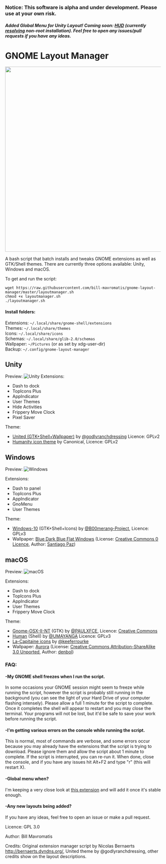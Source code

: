 ### Notice: This software is alpha and under development. Please use at your own risk.

##### Added Global Menu for Unity Layout! Coming soon: [HUD](https://github.com/p-e-w/plotinus) (currently [resolving](https://github.com/p-e-w/plotinus/issues/25) non-root installation). Feel free to open any issues/pull requests if you have any ideas.

# GNOME Layout Manager
<img src="http://i.imgur.com/i5fR098.png" width="600" align="middle">

A bash script that batch installs and tweaks GNOME extensions as well as GTK/Shell themes. There are currently three options available: Unity, Windows and macOS.

To get and run the script:
```
wget https://raw.githubusercontent.com/bill-mavromatis/gnome-layout-manager/master/layoutmanager.sh
chmod +x layoutmanager.sh
./layoutmanager.sh
```
#### Install folders:
Extensions: ```~/.local/share/gnome-shell/extensions```   
Themes: ```~/.local/share/themes```  
Icons: ```~/.local/share/icons```  
Schemas: ```~/.local/share/glib-2.0/schemas```  
Wallpaper: ```~/Pictures``` (or as set by xdg-user-dir)  
Backup: ```~/.config/gnome-layout-manager```  

## Unity

Preview: 
![Unity](http://i.imgur.com/He66ZsK.png)
Extensions:
- Dash to dock
- TopIcons Plus
- AppIndicator
- User Themes
- Hide Activities
- Frippery Move Clock
- Pixel Saver

Theme:
- [United (GTK+Shell+Wallpaper)](https://www.gnome-look.org/p/1174889) by [@godlyranchdressing](https://github.com/godlyranchdressing) Licence: GPLv2
- [Humanity icon theme](https://launchpad.net/humanity) by Canonical, Licence: GPLv2

## Windows

Preview: 
![Windows](http://i.imgur.com/c4EY20U.png)

Extensions:
- Dash to panel
- TopIcons Plus
- AppIndicator
- GnoMenu
- User Themes

Theme:
- [Windows-10](https://github.com/B00merang-Project/Windows-10) (GTK+Shell+Icons) by [@B00merang-Project](https://github.com/B00merang-Project), Licence: GPLv3
- Wallpaper: [Blue Dark Blue Flat Windows](https://www.pexels.com/photo/blue-dark-blue-flat-windows-337685/) (License: [Creative Commons 0 Licence](https://creativecommons.org/publicdomain/zero/1.0/), Author: [Santiago Paz](https://www.pexels.com/u/santiago-paz-109124/)) 

## macOS

Preview: 
![macOS](http://i.imgur.com/aYAfZxQ.png)

Extensions:
- Dash to dock
- TopIcons Plus
- AppIndicator
- User Themes
- Frippery Move Clock

Theme:
- [Gnome-OSX-II-NT](https://www.gnome-look.org/p/1171688/) (GTK) by [@PAULXFCE](https://www.gnome-look.org/member/455718/), Licence: [Creative Commons](https://creativecommons.org/licenses/by-sa/3.0/) 
- [Human](https://www.gnome-look.org/p/1171095/) (Shell) by [@UMAYANGA](https://www.gnome-look.org/member/434822/) Licence: GPLv3
- [La-Capitaine icons](https://github.com/keeferrourke/la-capitaine-icon-theme) by [@keeferrourke](https://github.com/keeferrourke)
- Wallpaper: [Aurora](http://www.panoramio.com/photo/9384842) (License: [Creative Commons Attribution-ShareAlike 3.0 Unported](https://creativecommons.org/licenses/by-sa/3.0/), Author: [denbol](http://www.panoramio.com/photo/9384842)) 

### FAQ: 

#### -My GNOME shell freezes when I run the script.
In some occasions your GNOME session might seem to freeze while running the script, however the script is probably still running in the background (you can see the light of your Hard Drive of your computer flashing intensely). Please allow a full 1 minute for the script to complete. Once it completes the shell will appear to restart and you may close the terminal. Your programs will not be lost, but it'd be safe to save your work before running the script.

#### -I'm getting various errors on the console while running the script.
This is normal, most of commands are verbose, and some errors occur because you may already have the extensions that the script is trying to download. Please ignore them and allow the script about 1 minute to complete. If the script is interrupted, you can re-run it. When done, close the console, and if you have any issues hit Alt+F2 and type "r" (this will restart X).

#### -Global menu when?
I'm keeping a very close look at [this extension](https://github.com/lestcape/Gnome-Global-AppMenu) and will add it once it's stable enough.

#### -Any new layouts being added?
If you have any ideas, feel free to open an issue or make a pull request.

Licence: GPL 3.0

Author: Bill Mavromatis

Credits: Original extension manager script by Nicolas Bernaerts http://bernaerts.dyndns.org/, United theme by @godlyranchdressing, other credits show on the layout descriptions.
